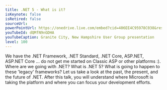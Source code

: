```yaml
---
title: .NET 5 - What is it?
isKeynote: false
isRetired: false
sourceUrl:
powerPointUrl: https://onedrive.live.com/embed?cid=406EE4C95978C038&resid=406EE4C95978C038%2179191&authkey=AFFYuImKsNsScF4&em=2
youTubeId: dQMfN9nGDHA
youTubeCaption: Granite City, New Hampshire User Group presentation
level: 100
---
```

We have the .NET Framework, .NET Standard, .NET Core, ASP.NET, ASP.NET Core ... do not get me started on Classic ASP or other platforms :). Where are we going with .NET? What is .NET 5? What is going to happen to these 'legacy' frameworks? Let us take a look at the past, the present, and the future of .NET.  After this talk, you will understand where Microsoft is taking the platform and where you can focus your development efforts.
